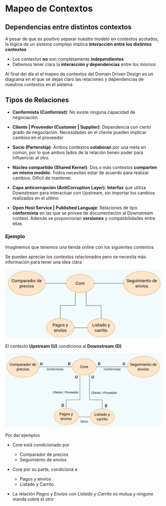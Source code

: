# Mapeo de Contextos

## Dependencias entre distintos contextos

A pesar de que es positivo separar nuestro modelo en contextos acotados, la lógica de un sistema complejo implica **interacción entre los distintos contextos**

+ Los contextos **no** son completamente **independientes**
+ Debemos tener clara la **interacción y dependencias** entre los mismos


Al final del día el el mapeo de contextos del Domain Driven Design es un diagrama en el que se dejan claro las relaciones y dependencias de nuestros contextos en el sistema

## Tipos de Relaciones

+ **Conformista (Conformist)**: No existe ninguna capacidad de negociación

+ **Cliente | Proveedor (Customer | Supplier)**: Dependencia con cierto grado de negociación. Necesidades en el cliente pueden implicar cambios en el proveedor

+ **Socio (Partership)**: Ambos contextos **colaboran** por una meta en común, por lo que ambos lados de la relación tienen poder para influenciar al otro.

+ **Núcleo compartido (Shared Kernel)**: Dos o más contextos **comparten un mismo modelo**. Todos necesitan estar de acuerdo para realizar cambios. Dificil de mantener.

+ **Capa anticorrupción (AntiCorruption Layer)**: **Interfaz** que utiliza Downstream para interactuar con Upstream, sin importar los cambios realizados en el ultimo

+ **Open Host Service | Published Languaje**: Relaciones de tipo **conformista** en las que se provee de documentación al Downstream context. Además se proporcionan **versiones** y compatibilidades entre ellas


### Ejemplo

Imaginemos que tenemos una tienda online con los siguientes contextos

Se pueden apreciar los contextos relacionados pero se necesita más información para tener una idea clara

![](/images/2-Domain-Driven-Design/Captura%20de%20pantalla%202023-11-21%20193155.png)


El contexto **Upstream (U)** _condiciona_ al **Downstream (D)**


![](/images/2-Domain-Driven-Design/Captura%20de%20pantalla%202023-11-21%20204147.png)

Por dar ejemplos

+ Core está condicionado por
    + Comparador de precios
    + Seguimiento de envíos

+ Core por su parte, condiciona a
    + Pagos y envíos
    + Listado y Carrito


+ La relación _Pagos y Envios_ con _Listado y Carrito_ es mutua y ninguno manda sobre el otro 